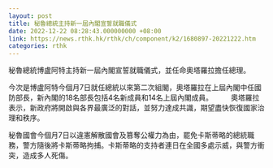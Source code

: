 ```yaml
---
layout: post
title: 秘魯總統主持新一屆內閣宣誓就職儀式
date: 2022-12-22 08:28:43.000000000 +08:00
link: https://news.rthk.hk/rthk/ch/component/k2/1680897-20221222.htm
categories: rthk
---
```


秘魯總統博盧阿特主持新一屆內閣宣誓就職儀式，並任命奧塔羅拉擔任總理。

今次是博盧阿特今個月7日就任總統以來第二次組閣，奧塔羅拉在上屆內閣中任國防部長，新內閣的18名部長包括4名新成員和14名上屆內閣成員。
　　
奧塔羅拉表示，新政府將開啟與各界最廣泛的對話，並努力達成共識，期望盡快恢復國家治理和秩序。

秘魯國會今個月7日以違憲解散國會及篡奪公權力為由，罷免卡斯蒂略的總統職務，警方隨後將卡斯蒂略拘捕。卡斯蒂略的支持者連日在全國多處示威，與警方衝突，造成多人死傷。
